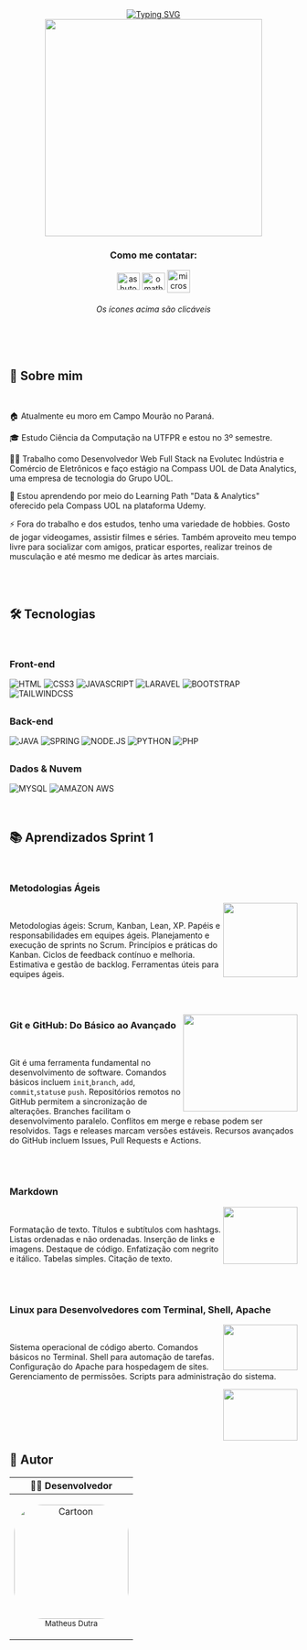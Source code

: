 <div align="center">
<a href="https://git.io/typing-svg"><img src="https://readme-typing-svg.demolab.com?font=Fira+Code&weight=500&size=40&pause=2000&color=FFFAFA&background=483D8B00&vCenter=true&width=900&height=90&lines=Salve+fam%C3%ADlia!+Matheus+Dutra+aqui+%E2%9C%8C%F0%9F%8F%BC" alt="Typing SVG" /></a>

<div align="center">
   <img height="380em" src="https://media1.giphy.com/media/v1.Y2lkPTc5MGI3NjExNjU0YTA0OGM3ODRmNjA4OWU4OGQxYjlhODE2NzFjNzc5MWE3NTc4OCZlcD12MV9pbnRlcm5hbF9naWZzX2dpZklkJmN0PWc/50fuVHMGUVszu/giphy.gif"/>
</div>


 <h3 align="center">Como me contatar:</h3>

<a href="https://linkedin.com/in/omatheus-dutra" target="blank"><img align="center" src="https://raw.githubusercontent.com/rahuldkjain/github-profile-readme-generator/master/src/images/icons/Social/linked-in-alt.svg" alt="ashutosh mishra" height="30" width="40" /></a>
<a href="https://instagram.com/omatheus.dutra" target="blank"><img align="center" src="https://raw.githubusercontent.com/rahuldkjain/github-profile-readme-generator/master/src/images/icons/Social/instagram.svg" alt="omatheus.dutra" height="30" width="40" /></a>
<a href="mailto:matheusbdutra@hotmail.com" target="blank"><img align="center" height="40" width="40" alt="microsoft_outlook_macos_bigsur_icon_189971" src="https://user-images.githubusercontent.com/89203538/236384408-d701199a-69e4-4d73-b7b2-d304f871440c.png" /></a>

 <h6> Os ícones acima são clicáveis </h6> 
<div style="text-align: center;"><br><br>

<h2 align="left">🚀 Sobre mim</h2><br>
<div style="text-align: left;">

🏠 Atualmente  eu moro em Campo Mourão no Paraná.

🎓 Estudo Ciência da Computação na UTFPR e estou no 3º semestre. 

👩‍💻 Trabalho como Desenvolvedor Web Full Stack na Evolutec Indústria e Comércio de Eletrônicos e faço estágio na Compass UOL de Data Analytics, uma empresa de tecnologia do Grupo UOL.

🧠 Estou aprendendo por meio do Learning Path "Data & Analytics" oferecido pela Compass UOL na plataforma Udemy.

⚡️ Fora do trabalho e dos estudos, tenho uma variedade de hobbies. Gosto de jogar videogames, assistir filmes e séries. Também aproveito meu tempo livre para socializar com amigos, praticar esportes, realizar treinos de musculação e até mesmo me dedicar às artes marciais.

<br>

<div style="display: inline_block"><br>

<h2 align="left">🛠️ Tecnologias</h2><br>
  
  <h3> Front-end </h3>
  <img alt="HTML" src="https://img.shields.io/badge/HTML5-E34F26?style=for-the-badge&logo=html5&logoColor=white">
  <img alt="CSS3" src="https://img.shields.io/badge/CSS3-1572B6?style=for-the-badge&logo=css3&logoColor=white">
  <img alt="JAVASCRIPT" src="https://img.shields.io/badge/JavaScript-F7DF1E?style=for-the-badge&logo=javascript&logoColor=black">
  <img alt="LARAVEL" src="https://img.shields.io/badge/Laravel-FF2D20?style=for-the-badge&logo=laravel&logoColor=white">
  <img alt="BOOTSTRAP" src="https://img.shields.io/badge/Bootstrap-563D7C?style=for-the-badge&logo=bootstrap&logoColor=white">
  <img alt="TAILWINDCSS" src="https://img.shields.io/badge/Tailwind_CSS-38B2AC?style=for-the-badge&logo=tailwind-css&logoColor=white">
 
  
  ##
  
  <h3> Back-end </h3>
  <img alt="JAVA" src="https://img.shields.io/badge/Java-ED8B00?style=for-the-badge&logo=java&logoColor=white">
  <img alt="SPRING" src="https://img.shields.io/badge/Spring-6DB33F?style=for-the-badge&logo=spring&logoColor=white">
  <img alt="NODE.JS" src="https://img.shields.io/badge/Node.js-43853D?style=for-the-badge&logo=node.js&logoColor=white">
  <img alt="PYTHON" src="https://img.shields.io/badge/Python-14354C?style=for-the-badge&logo=python&logoColor=white">
  <img alt="PHP" src="https://img.shields.io/badge/PHP-777BB4?style=for-the-badge&logo=php&logoColor=white">
  
  
  ##
  
  <h3> Dados & Nuvem </h3>
  <img alt="MYSQL" src="https://img.shields.io/badge/MySQL-00000F?style=for-the-badge&logo=mysql&logoColor=white">
  <img alt="AMAZON AWS" src="https://img.shields.io/badge/Amazon_AWS-FF9900?style=for-the-badge&logo=amazonaws&logoColor=white">
  

</div><br><br>

<h2 align="left">📚 Aprendizados Sprint 1</h2><br>
<div style="text-align: left;">

### Metodologias Ágeis

<img src="https://github.com/omatheusdutra/omatheusdutra/assets/89203538/2291790a-904e-4eb0-8a9c-a19c9ee3fe64
" align="right" width="130" height="130">
<br>


 Metodologias ágeis: Scrum, Kanban, Lean, XP. Papéis e responsabilidades em equipes ágeis. Planejamento e execução de sprints no Scrum. Princípios e práticas do Kanban. Ciclos de feedback contínuo e melhoria. Estimativa e gestão de backlog. Ferramentas úteis para equipes ágeis.

<br><br>

<img src="https://github.com/omatheusdutra/omatheusdutra/assets/89203538/d8e6e2b4-d9e2-4a82-8fc1-fc50b4a539e6
" align="right" width="200" height="170">

###  Git e GitHub: Do Básico ao Avançado

<br>

Git é uma ferramenta fundamental no desenvolvimento de software. Comandos básicos incluem  `init`,`branch`, `add`, `commit`,`status`e `push`. Repositórios remotos no GitHub permitem a sincronização de alterações. Branches facilitam o desenvolvimento paralelo. Conflitos em merge e rebase podem ser resolvidos. Tags e releases marcam versões estáveis. Recursos avançados do GitHub incluem Issues, Pull Requests e Actions.

<br><br>

###  Markdown

<img src="https://github.com/omatheusdutra/omatheusdutra/assets/89203538/c4bc776f-f061-4d62-893b-0e2e4606dd98
" align="right" width="130" height="100">
<br>

 Formatação de texto. Títulos e subtítulos com hashtags. Listas ordenadas e não ordenadas. Inserção de links e imagens. Destaque de código. Enfatização com negrito e itálico. Tabelas simples. Citação de texto.

<br><br>

###  Linux para Desenvolvedores com Terminal, Shell, Apache

<img src="https://github.com/omatheusdutra/omatheusdutra/assets/89203538/9d1e2d93-f467-4fa3-aa4f-d16cff24b463
" align="right" width="130" height="80">

<br>

Sistema operacional de código aberto. Comandos básicos no Terminal. Shell para automação de tarefas. Configuração do Apache para hospedagem de sites. Gerenciamento de permissões. Scripts para administração do sistema.

<img src="https://upload.wikimedia.org/wikipedia/commons/1/10/Apache_HTTP_server_logo_%282019-present%29.svg
" align="right" width="130" height="90">

<br><br>

</div><br><br>
  

## 👷 Autor


| 🧑‍💻 Desenvolvedor                                                                                                                                                                                                                                              |
| ------------------------------------------------------------------------------------------------------------------------------------------------------------------------------------------------------------------------------------------------------------ |
| <p align="center"> <img alt="Cartoon" height="200" style="border-radius:50px;" src="https://user-images.githubusercontent.com/89203538/222477874-0acc3db4-e4cd-4988-956c-b9d30f956e69.jpg?transparent=1&palette=1&scale=2"></br><sub>Matheus Dutra</sub></p> |

    
</div>